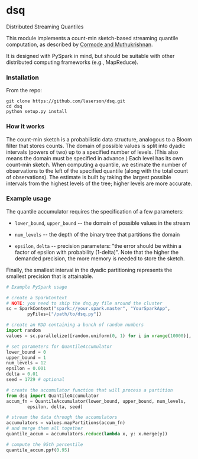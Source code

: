 dsq
===

Distributed Streaming Quantiles

This module implements a count-min sketch-based streaming quantile computation,
as described by [Cormode and Muthukrishnan][1].

It is designed with PySpark in mind, but should be suitable with other
distributed computing frameworks (e.g., MapReduce).


### Installation

From the repo:

    git clone https://github.com/laserson/dsq.git
    cd dsq
    python setup.py install


### How it works

The count-min sketch is a probabilistic data structure, analogous to a Bloom
filter that stores counts.  The domain of possible values is split into dyadic
intervals (powers of two) up to a specified number of levels.  (This also means
the domain must be specified in advance.)  Each level has its own count-min
sketch.  When computing a quantile, we estimate the number of observations to
the left of the specified quantile (along with the total count of observations).
The estimate is built by taking the largest possible intervals from the highest
levels of the tree; higher levels are more accurate.


### Example usage

The quantile accumulator requires the specification of a few parameters:

* `lower_bound`, `upper_bound` -- the domain of possible values in the stream

* `num_levels` -- the depth of the binary tree that partitions the domain

* `epsilon`, `delta` -- precision parameters: "the error should be within a
factor of epsilon with probability (1-delta)".  Note that the higher the
demanded precision, the more memory is needed to store the sketch.

Finally, the smallest interval in the dyadic partitioning represents the
smallest precision that is attainable.

```python
# Example PySpark usage

# create a SparkContext
# NOTE: you need to ship the dsq.py file around the cluster
sc = SparkContext("spark://your.spark.master", "YourSparkApp",
        pyFiles=["/path/to/dsq.py"])

# create an RDD containing a bunch of random numbers
import random
values = sc.parallelize([random.uniform(0, 1) for i in xrange(10000)], 5)

# set parameters for QuantileAccumulator
lower_bound = 0
upper_bound = 1
num_levels = 12
epsilon = 0.001
delta = 0.01
seed = 1729 # optional

# create the accumulator function that will process a partition
from dsq import QuantileAccumulator
accum_fn = QuantileAccumulator(lower_bound, upper_bound, num_levels,
        epsilon, delta, seed)

# stream the data through the accumulators
accumulators = values.mapPartitions(accum_fn)
# and merge them all together
quantile_accum = accumulators.reduce(lambda x, y: x.merge(y))

# compute the 95th percentile
quantile_accum.ppf(0.95)
```


[1]: http://dx.doi.org/10.1016/j.jalgor.2003.12.001
